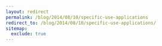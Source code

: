 ```yaml
---
layout: redirect
permalink: /blog/2014/08/10/specific-use-applications
redirect_to: /blog/2014/08/10/specific-use-applications/
sitemap:
  exclude: true
---
```

